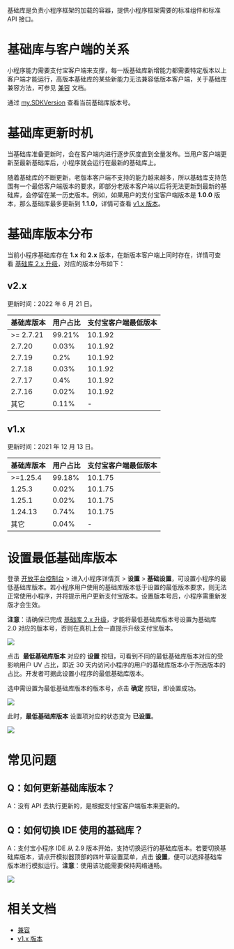 基础库是负责小程序框架的加载的容器，提供小程序框架需要的标准组件和标准 API 接口。

# 基础库与客户端的关系
小程序能力需要支付宝客户端来支撑，每一版基础库新增能力都需要特定版本以上客户端才能运行，高版本基础库的某些新能力无法兼容低版本客户端，关于基础库兼容方法，可参见 [兼容](https://opendocs.alipay.com/mini/framework/compatibility) 文档。

通过 [my.SDKVersion](https://opendocs.alipay.com/mini/api/sdk-version) 查看当前基础库版本号。

# 基础库更新时机
当基础库准备更新时，会在客户端内进行逐步灰度直到全量发布。当用户客户端更新至最新基础库后，小程序就会运行在最新的基础库上。

随着基础库的不断更新，老版本客户端不支持的能力越来越多，所以基础库支持范围有一个最低客户端版本的要求，即部分老版本客户端以后将无法更新到最新的基础库，会停留在某一历史版本。例如，如果用户的支付宝客户端版本是 **1.0.0** 版本，那么基础库最多更新到  **1.1.0**，详情可查看 [v1.x 版本](https://opendocs.alipay.com/mini/ide/framework-changelog)。

# 基础库版本分布
当前小程序基础库存在 **1.x** 和 **2.x** 版本，在新版本客户端上同时存在，详情可查看 [基础库 2.x 升级](https://opendocs.alipay.com/mini/framework/lib-upgrade-v2)，对应的版本分布如下：

## v2.x

更新时间：2022 年 6 月 21 日。

| **基础库版本** | **用户占比** | **支付宝客户端最低版本** |
| --- | --- | --- |
| >= 2.7.21 | 99.21% | 10.1.92 |
| 2.7.20 | 0.03% | 10.1.92 |
| 2.7.19 | 0.2% | 10.1.92 |
| 2.7.18 | 0.03% | 10.1.92 |
| 2.7.17 | 0.4% | 10.1.92 |
| 2.7.16 | 0.02% | 10.1.92 |
| 其它 | 0.11% | - |

## v1.x

更新时间：2021 年 12 月 13 日。

| **基础库版本** | **用户占比** | **支付宝客户端最低版本** |
| --- | --- | --- |
| >=1.25.4 | 99.18% | 10.1.75 |
| 1.25.3 | 0.02% | 10.1.75 |
| 1.25.1 | 0.02% | 10.1.75 |
| 1.24.13 | 0.74% | 10.1.75 |
| 其它 | 0.04% | - |

# 设置最低基础库版本
登录 [开放平台控制台](https://open.alipay.com/dev/workspace) > 进入小程序详情页 > **设置** > **基础设置**，可设置小程序的最低基础库版本。若小程序用户使用的基础库版本低于设置的最低版本要求，则无法正常使用小程序，并将提示用户更新支付宝版本。设置版本号后，小程序需重新发版才会生效。

**注意**：请确保已完成 [基础库 2.x 升级](https://opendocs.alipay.com/mini/framework/lib-upgrade-v2)，才能将最低基础库版本号设置为基础库 2.0 对应的版本号，否则在真机上会一直提示升级支付宝版本。

![](https://gw.alipayobjects.com/mdn/rms_282813/afts/img/A*7IbvS7zVzgcAAAAAAAAAAAAAARQnAQ)

点击  **最低基础库版本** 对应的 **设置** 按钮，可看到不同的最低基础库版本对应的受影响用户 UV 占比，即近 30 天内访问小程序的用户的基础库版本小于所选版本的占比。开发者可据此设置小程序的最低基础库版本。

选中需设置为最低基础库版本的版本号，点击 **确定** 按钮，即设置成功。

![](http://mdn.alipayobjects.com/afts/img/A*m2IaSrYEh2UAAAAAAAAAAAAAAa8wAA/original?bz=openpt_doc&t=HBTbbHa1Q5-3xXn49NB-DgAAAABkMK8AAAAA)

此时，**最低基础库版本** 设置项对应的状态变为 **已设置**。

![](https://gw.alipayobjects.com/mdn/rms_282813/afts/img/A*eZRBSL3f2MQAAAAAAAAAAAAAARQnAQ)

# 常见问题
## Q：如何更新基础库版本？
A：没有 API 去执行更新的，是根据支付宝客户端版本来更新的。
## Q：如何切换 IDE 使用的基础库？
A：支付宝小程序 IDE 从 2.9 版本开始，支持切换运行的基础库版本。若要切换基础库版本，请点开模拟器顶部的四叶草设置菜单，点击 **设置**，便可以选择基础库版本进行模拟运行。**注意**：使用该功能需要保持网络通畅。

![](https://gw.alipayobjects.com/mdn/rms_aba389/afts/img/A*t39tQp7Xx74AAAAAAAAAAAAAARQnAQ)

# 相关文档

- [兼容](https://opendocs.alipay.com/mini/framework/compatibility) 
- [v1.x 版本](https://opendocs.alipay.com/mini/ide/framework-changelog)
